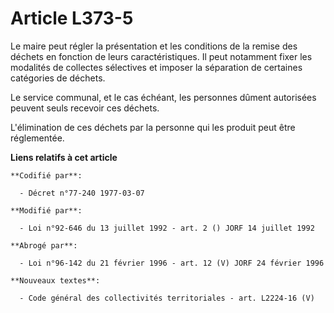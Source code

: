 # Article L373-5

Le maire peut régler la présentation et les conditions de la remise des déchets en fonction de leurs caractéristiques. Il
peut notamment fixer les modalités de collectes sélectives et imposer la séparation de certaines catégories de déchets.

Le service communal, et le cas échéant, les personnes dûment autorisées peuvent seuls recevoir ces déchets.

L'élimination de ces déchets par la personne qui les produit peut être réglementée.

**Liens relatifs à cet article**

	**Codifié par**:

	  - Décret n°77-240 1977-03-07

	**Modifié par**:

	  - Loi n°92-646 du 13 juillet 1992 - art. 2 () JORF 14 juillet 1992

	**Abrogé par**:

	  - Loi n°96-142 du 21 février 1996 - art. 12 (V) JORF 24 février 1996

	**Nouveaux textes**:

	  - Code général des collectivités territoriales - art. L2224-16 (V)
